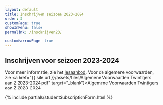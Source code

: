 ```yaml
---
layout: default
title: Inschrijven seizoen 2023-2024
order: 5
customPage: true
showInMenu: false
permalink: /inschrijven23/

customNarrowPage: true
---
```


## Inschrijven voor seizoen 2023-2024

Voor meer informatie, zie het <a href="{% link _pages/lessons.md %}">lesaanbod</a>. Voor de algemene voorwaarden, zie <a href="{{ site.url }}/assets/files/Algemene Voorwaarden Twintigers aan Z 2023-2024.pdf" target="_blank")>Algemene Voorwaarden Twintigers aan Z 2023-2024</a>.

{% include partials/studentSubscriptionForm.html %}
